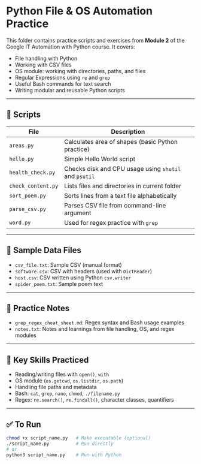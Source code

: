 # Python File & OS Automation Practice

This folder contains practice scripts and exercises from **Module 2** of the Google IT Automation with Python course. It covers:

- File handling with Python
- Working with CSV files
- OS module: working with directories, paths, and files
- Regular Expressions using `re` and `grep`
- Useful Bash commands for text search
- Writing modular and reusable Python scripts

---

## 🔧 Scripts

| File                | Description |
|---------------------|-------------|
| `areas.py`          | Calculates area of shapes (basic Python practice) |
| `hello.py`          | Simple Hello World script |
| `health_check.py`   | Checks disk and CPU usage using `shutil` and `psutil` |
| `check_content.py`  | Lists files and directories in current folder |
| `sort_poem.py`      | Sorts lines from a text file alphabetically |
| `parse_csv.py`      | Parses CSV file from command-line argument |
| `word.py`           | Used for regex practice with `grep` |

---

## 📁 Sample Data Files

- `csv_file.txt`: Sample CSV (manual format)
- `software.csv`: CSV with headers (used with `DictReader`)
- `host.csv`: CSV written using Python `csv.writer`
- `spider_poem.txt`: Sample poem text

---

## 🧪 Practice Notes

- `grep_regex_cheat_sheet.md`: Regex syntax and Bash usage examples
- `notes.txt`: Notes and learnings from file handling, OS, and regex modules

---

## 🧠 Key Skills Practiced

- Reading/writing files with `open()`, `with`
- OS module (`os.getcwd`, `os.listdir`, `os.path`)
- Handling file paths and metadata
- Bash: `cat`, `grep`, `nano`, `chmod`, `./filename.py`
- Regex: `re.search()`, `re.findall()`, character classes, quantifiers

---

## ✅ To Run

```bash
chmod +x script_name.py   # Make executable (optional)
./script_name.py          # Run directly
# or
python3 script_name.py    # Run with Python

